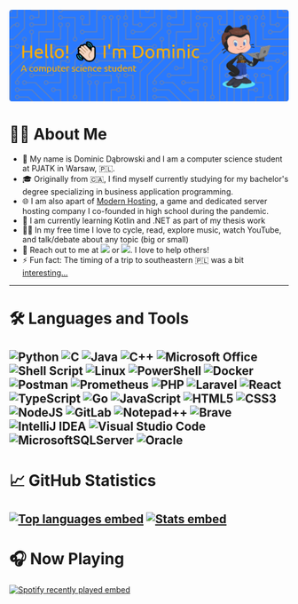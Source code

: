 ![Header](https://raw.githubusercontent.com/blazerman53/blazerman53/main/header.png "Header")
# 👨‍💻 About Me
- 🏫 My name is Dominic Dąbrowski and I am a computer science student at PJATK in Warsaw, 🇵🇱. 
- 🎓 Originally from 🇨🇦, I find myself currently studying for my bachelor's degree specializing in business application programming.
- 🌐 I am also apart of [Modern Hosting](https://modern-hosting.com), a game and dedicated server hosting company I co-founded in high school during the pandemic.
- 🌱 I am currently learning Kotlin and .NET as part of my thesis work
- 🙋‍♂️ In my free time I love to cycle, read, explore music, watch YouTube, and talk/debate about any topic (big or small)
- 📧 Reach out to me at <a href="https://twitter.com/blazerman57" target="_blank"><img src="https://img.shields.io/badge/blazerman57%20-%231DA1F2.svg?&flat-square&logo=Twitter&logoColor=white"/></a> or <a href="https://linkedin.com/in/dd17" target="_blank"><img src="https://img.shields.io/badge/dd17%20-%231DA1F2.svg?&flat-square&logo=LinkedIn&logoColor=white"/></a>. I love to help others!
- ⚡ Fun fact: The timing of a trip to southeastern 🇵🇱 was a bit [interesting...](https://twitter.com/blazerman57/status/1497368172474863618)
---
# 🛠️ Languages and Tools
![Python](https://img.shields.io/badge/python-3670A0?flat-square&logo=python&logoColor=ffdd54)
![C](https://img.shields.io/badge/c-%2300599C.svg?flat-square&logo=c&logoColor=white)
![Java](https://img.shields.io/badge/java-%23ED8B00.svg?flat-square&logo=java&logoColor=white)
![C++](https://img.shields.io/badge/c++-%2300599C.svg?flat-square&logo=c%2B%2B&logoColor=white)
![Microsoft Office](https://img.shields.io/badge/Microsoft_Office-D83B01?style=flat-square&logo=microsoft-office&logoColor=white)
![Shell Script](https://img.shields.io/badge/shell_script-%23121011.svg?style=flat-square&logo=gnu-bash&logoColor=white)
![Linux](https://img.shields.io/badge/Linux-FCC624?style=flat-square&logo=linux&logoColor=black)
![PowerShell](https://img.shields.io/badge/PowerShell-%235391FE.svg?style=flat-square&logo=powershell&logoColor=white)
![Docker](https://img.shields.io/badge/docker-%230db7ed.svg?style=flat-square&logo=docker&logoColor=white)
![Postman](https://img.shields.io/badge/Postman-FF6C37?style=flat-square&logo=postman&logoColor=white)
![Prometheus](https://img.shields.io/badge/Prometheus-E6522C?style=flat-square&logo=Prometheus&logoColor=white)
![PHP](https://img.shields.io/badge/php-%23777BB4.svg?style=flat-square&logo=php&logoColor=white)
![Laravel](https://img.shields.io/badge/laravel-%23FF2D20.svg?style=flat-square&logo=laravel&logoColor=white)
![React](https://img.shields.io/badge/react-%2320232a.svg?style=flat-square&logo=react&logoColor=%2361DAFB)
![TypeScript](https://img.shields.io/badge/typescript-%23007ACC.svg?style=flat-square&logo=typescript&logoColor=white)
![Go](https://img.shields.io/badge/go-%2300ADD8.svg?style=flat-square&logo=go&logoColor=white)
![JavaScript](https://img.shields.io/badge/javascript-%23323330.svg?style=flat-square&logo=javascript&logoColor=%23F7DF1E)
![HTML5](https://img.shields.io/badge/html5-%23E34F26.svg?style=flat-square&logo=html5&logoColor=white)
![CSS3](https://img.shields.io/badge/css3-%231572B6.svg?style=flat-square&logo=css3&logoColor=white)
![NodeJS](https://img.shields.io/badge/node.js-6DA55F?style=flat-square&logo=node.js&logoColor=white)
![GitLab](https://img.shields.io/badge/gitlab-%23181717.svg?style=flat-square&logo=gitlab&logoColor=white)
![Notepad++](https://img.shields.io/badge/Notepad++-90E59A.svg?style=flat-square&logo=notepad%2b%2b&logoColor=black)
![Brave](https://img.shields.io/badge/Brave-FB542B?style=flat-square&logo=Brave&logoColor=white)
![IntelliJ IDEA](https://img.shields.io/badge/IntelliJIDEA-000000.svg?style=flat-square&logo=intellij-idea&logoColor=white)
![Visual Studio Code](https://img.shields.io/badge/Visual%20Studio%20Code-0078d7.svg?style=flat-square&logo=visual-studio-code&logoColor=white)
![MicrosoftSQLServer](https://img.shields.io/badge/Microsoft%20SQL%20Sever-CC2927?style=flat-square&logo=microsoft%20sql%20server&logoColor=white)
![Oracle](https://img.shields.io/badge/Oracle-F80000?style=flat-square&logo=oracle&logoColor=white)
---
# 📈 GitHub Statistics
[![Top languages embed](https://github-readme-stats.vercel.app/api/top-langs/?username=dominicdabrowski&layout=compact&theme=nightowl&langs_count=5)](https://github.com/anuraghazra/github-readme-stats)
[![Stats embed](https://github-readme-stats.vercel.app/api?username=dominicdabrowski&layout=compact&theme=transparent&count_private=true&hide_title=true)](https://github.com/anuraghazra/github-readme-stats)
---
# 🎧 Now Playing
[![Spotify recently played embed](https://spotify-recently-played-readme.vercel.app/api?user=blazerman53&count=1)](https://open.spotify.com/user/blazerman53)
